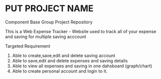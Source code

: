 # PUT PROJECT NAME
Component Base Group Project Repository

This is a Web Expense Tracker - Website used to track all of your expense and saving for multiple saving acccount

Targeted Requirement
1. Able to create,save,edit and delete saving account
2. Able to save,edit and delete expenses and saving details
3. Able to view all expenses and saving in one dahsboard (graph/chart)
4. Able to create personal account and login to it.
